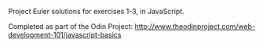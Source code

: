 Project Euler solutions for exercises 1-3, in JavaScript.

Completed as part of the Odin Project: http://www.theodinproject.com/web-development-101/javascript-basics
